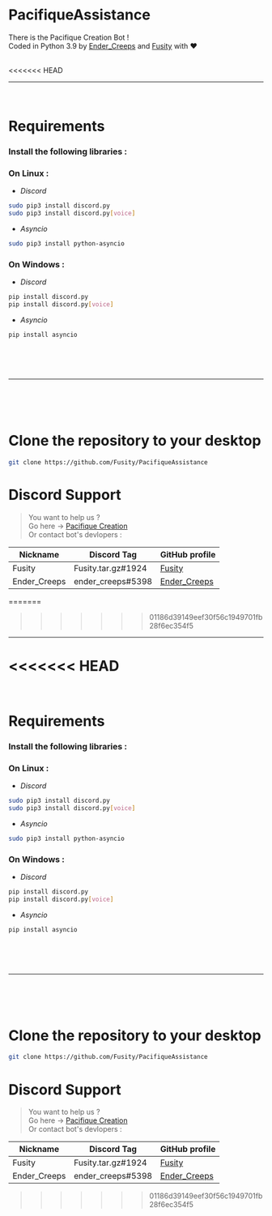 # PacifiqueAssistance
There is the Pacifique Creation Bot !\
Coded in Python 3.9 by [Ender_Creeps](https://github.com/endercreeps/) and [Fusity](https://github.com/Fusity) with ❤

<br>
<<<<<<< HEAD

---

<br>

# Requirements
### Install the following libraries :

### **On Linux :**
* *Discord*
```bash
sudo pip3 install discord.py
sudo pip3 install discord.py[voice]
```
* *Asyncio*
```bash
sudo pip3 install python-asyncio
```

### **On Windows :**
* *Discord*
```bash
pip install discord.py
pip install discord.py[voice]
```
* *Asyncio*
```bash
pip install asyncio
```
<br><br><br>

---

<br><br><br>

# Clone the repository to your desktop

```bash
git clone https://github.com/Fusity/PacifiqueAssistance
```


# Discord Support
>You want to help us ?\
Go here -> [Pacifique Creation](https://discord.gg/rgMwFvrZC7)\
Or contact bot's devlopers :

| Nickname | Discord Tag | GitHub profile |
|----------|-------------|----------------|
| Fusity | Fusity.tar.gz#1924 | [Fusity](https://github.com/Fusity)
|Ender_Creeps | ender_creeps#5398 | [Ender_Creeps](https://github.com/endercreeps/)
=======
>>>>>>> 01186d39149eef30f56c1949701fb28f6ec354f5

---

<<<<<<< HEAD
=======
<br>

# Requirements
### Install the following libraries :

### **On Linux :**
* *Discord*
```bash
sudo pip3 install discord.py
sudo pip3 install discord.py[voice]
```
* *Asyncio*
```bash
sudo pip3 install python-asyncio
```

### **On Windows :**
* *Discord*
```bash
pip install discord.py
pip install discord.py[voice]
```
* *Asyncio*
```bash
pip install asyncio
```
<br><br><br>

---

<br><br><br>

# Clone the repository to your desktop

```bash
git clone https://github.com/Fusity/PacifiqueAssistance
```


# Discord Support
>You want to help us ?\
Go here -> [Pacifique Creation](https://discord.gg/rgMwFvrZC7)\
Or contact bot's devlopers :

| Nickname | Discord Tag | GitHub profile |
|----------|-------------|----------------|
| Fusity | Fusity.tar.gz#1924 | [Fusity](https://github.com/Fusity)
|Ender_Creeps | ender_creeps#5398 | [Ender_Creeps](https://github.com/endercreeps/)
>>>>>>> 01186d39149eef30f56c1949701fb28f6ec354f5
